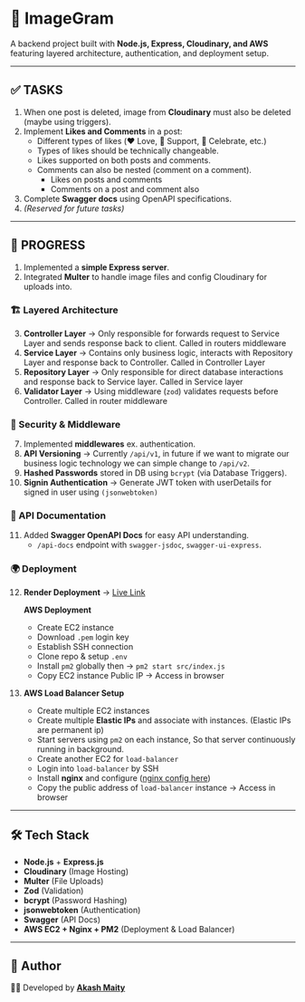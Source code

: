 # 📸 ImageGram

A backend project built with **Node.js, Express, Cloudinary, and AWS** featuring layered architecture, authentication, and deployment setup.

---

## ✅ TASKS

1. When one post is deleted, image from **Cloudinary** must also be deleted (maybe using triggers).  
2. Implement **Likes and Comments** in a post:  
   - Different types of likes (❤️ Love, 💪 Support, 🎉 Celebrate, etc.)  
   - Types of likes should be technically changeable.  
   - Likes supported on both posts and comments.  
   - Comments can also be nested (comment on a comment).  
     - Likes on posts and comments  
     - Comments on a post and comment also  
3. Complete **Swagger docs** using OpenAPI specifications.  
4. *(Reserved for future tasks)*  

---

## 🚀 PROGRESS

1. Implemented a **simple Express server**.  
2. Integrated **Multer** to handle image files and config Cloudinary for uploads into.  

### 🏗️ Layered Architecture
3. **Controller Layer** → Only responsible for forwards request to Service Layer and sends response back to client. Called in routers middleware 
4. **Service Layer** → Contains only business logic, interacts with Repository Layer and response back to Controller. Called in Controller Layer
5. **Repository Layer** → Only responsible for direct database interactions and response back to Service layer. Called in Service layer
6. **Validator Layer** → Using middleware (`zod`) validates requests before Controller.  Called in router middleware

### 🔐 Security & Middleware
7. Implemented **middlewares** ex. authentication.  
8. **API Versioning** → Currently `/api/v1`, in future if we want to migrate our business logic technology we can simple change to `/api/v2`.  
9. **Hashed Passwords** stored in DB using `bcrypt` (via Database Triggers).  
10. **Signin Authentication** → Generate JWT token with userDetails for signed in user using ```(jsonwebtoken)```

### 📖 API Documentation
11. Added **Swagger OpenAPI Docs** for easy API understanding.  
    - `/api-docs` endpoint with `swagger-jsdoc`, `swagger-ui-express`.  

### 🌍 Deployment
12. **Render Deployment** → [Live Link](https://imagegram-o48u.onrender.com)  

    **AWS Deployment**  
    - Create EC2 instance  
    - Download `.pem` login key  
    - Establish SSH connection  
    - Clone repo & setup `.env`  
    - Install `pm2` globally then → `pm2 start src/index.js`  
    - Copy EC2 instance Public IP → Access in browser  

13. **AWS Load Balancer Setup**  
    - Create multiple EC2 instances  
    - Create multiple **Elastic IPs** and associate with instances. (Elastic IPs are permanent ip)
    - Start servers using `pm2` on each instance, So that server continuously running in background.
    - Create another EC2 for `load-balancer`  
    - Login into `load-balancer` by SSH
    - Install **nginx** and configure ([nginx config here](https://github.com/aakashmaity/nginx-loadbalancer-config))
    - Copy the public address of `load-balancer` instance → Access in browser

---

## 🛠️ Tech Stack

- **Node.js** + **Express.js**  
- **Cloudinary** (Image Hosting)  
- **Multer** (File Uploads)  
- **Zod** (Validation)  
- **bcrypt** (Password Hashing)  
- **jsonwebtoken** (Authentication)  
- **Swagger** (API Docs)  
- **AWS EC2 + Nginx + PM2** (Deployment & Load Balancer)  

---

## 📌 Author
👨‍💻 Developed by [**Akash Maity**](https://github.com/aakashmaity)  
